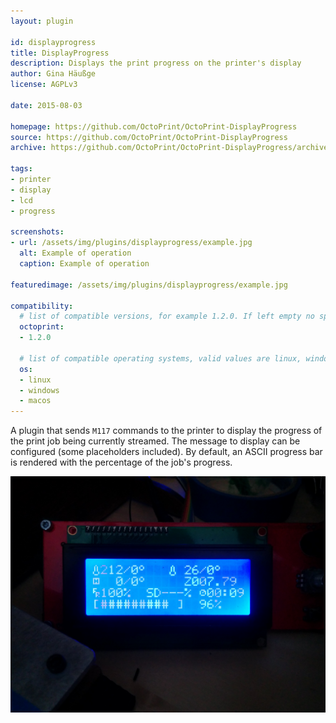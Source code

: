 ```yaml
---
layout: plugin

id: displayprogress
title: DisplayProgress
description: Displays the print progress on the printer's display
author: Gina Häußge
license: AGPLv3

date: 2015-08-03

homepage: https://github.com/OctoPrint/OctoPrint-DisplayProgress
source: https://github.com/OctoPrint/OctoPrint-DisplayProgress
archive: https://github.com/OctoPrint/OctoPrint-DisplayProgress/archive/master.zip

tags:
- printer
- display
- lcd
- progress

screenshots:
- url: /assets/img/plugins/displayprogress/example.jpg
  alt: Example of operation
  caption: Example of operation

featuredimage: /assets/img/plugins/displayprogress/example.jpg

compatibility:
  # list of compatible versions, for example 1.2.0. If left empty no specific version requirement will be assumed
  octoprint:
  - 1.2.0

  # list of compatible operating systems, valid values are linux, windows, macos, leaving empty defaults to all
  os:
  - linux
  - windows
  - macos
---
```


A plugin that sends `M117` commands to the printer to display the progress
of the print job being currently streamed. The message to display can be
configured (some placeholders included). By default, an ASCII progress bar
is rendered with the percentage of the job's progress.

![Example of operation](/assets/img/plugins/displayprogress/example.jpg)

